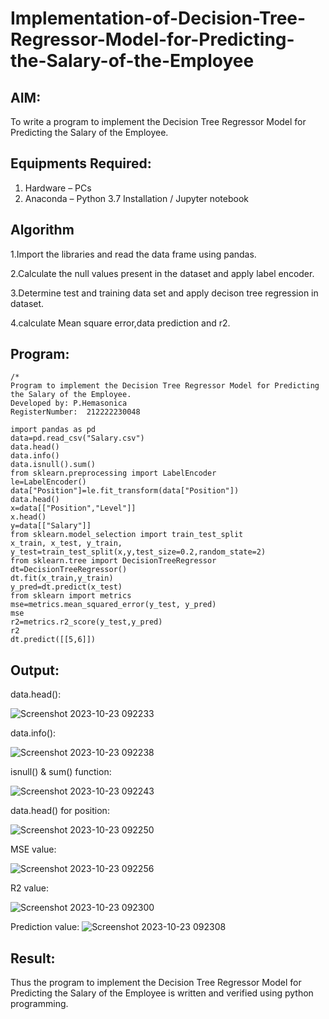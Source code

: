 # Implementation-of-Decision-Tree-Regressor-Model-for-Predicting-the-Salary-of-the-Employee

## AIM:
To write a program to implement the Decision Tree Regressor Model for Predicting the Salary of the Employee.

## Equipments Required:
1. Hardware – PCs
2. Anaconda – Python 3.7 Installation / Jupyter notebook

## Algorithm
1.Import the libraries and read the data frame using pandas.

2.Calculate the null values present in the dataset and apply label encoder.

3.Determine test and training data set and apply decison tree regression in dataset.

4.calculate Mean square error,data prediction and r2. 

## Program:
```
/*
Program to implement the Decision Tree Regressor Model for Predicting the Salary of the Employee.
Developed by: P.Hemasonica
RegisterNumber:  212222230048

import pandas as pd
data=pd.read_csv("Salary.csv")
data.head()
data.info()
data.isnull().sum()
from sklearn.preprocessing import LabelEncoder
le=LabelEncoder()
data["Position"]=le.fit_transform(data["Position"])
data.head()
x=data[["Position","Level"]]
x.head()
y=data[["Salary"]]
from sklearn.model_selection import train_test_split
x_train, x_test, y_train, y_test=train_test_split(x,y,test_size=0.2,random_state=2)
from sklearn.tree import DecisionTreeRegressor
dt=DecisionTreeRegressor()
dt.fit(x_train,y_train)
y_pred=dt.predict(x_test)
from sklearn import metrics
mse=metrics.mean_squared_error(y_test, y_pred)
mse
r2=metrics.r2_score(y_test,y_pred)
r2
dt.predict([[5,6]])
```

## Output:
data.head():

![Screenshot 2023-10-23 092233](https://github.com/premalatha-sureshbabu/Implementation-of-Decision-Tree-Regressor-Model-for-Predicting-the-Salary-of-the-Employee/assets/120620842/a491bf65-f59b-4b30-9ef3-570457dbd185)

data.info():

![Screenshot 2023-10-23 092238](https://github.com/premalatha-sureshbabu/Implementation-of-Decision-Tree-Regressor-Model-for-Predicting-the-Salary-of-the-Employee/assets/120620842/94090c41-eba5-449f-a4e0-42ea36533e24)

isnull() & sum() function:

![Screenshot 2023-10-23 092243](https://github.com/premalatha-sureshbabu/Implementation-of-Decision-Tree-Regressor-Model-for-Predicting-the-Salary-of-the-Employee/assets/120620842/6739982b-997a-4fcd-b33c-2fa83c90c379)

data.head() for position:

![Screenshot 2023-10-23 092250](https://github.com/premalatha-sureshbabu/Implementation-of-Decision-Tree-Regressor-Model-for-Predicting-the-Salary-of-the-Employee/assets/120620842/44664ef2-56c7-4201-af75-0536c98733e1)

MSE value:

![Screenshot 2023-10-23 092256](https://github.com/premalatha-sureshbabu/Implementation-of-Decision-Tree-Regressor-Model-for-Predicting-the-Salary-of-the-Employee/assets/120620842/1a816b72-f1b2-45bc-9b0b-de51422c47ca)

R2 value:

![Screenshot 2023-10-23 092300](https://github.com/premalatha-sureshbabu/Implementation-of-Decision-Tree-Regressor-Model-for-Predicting-the-Salary-of-the-Employee/assets/120620842/0d7b4632-db4e-4de7-a71b-cd51d78a23a2)

Prediction value:
![Screenshot 2023-10-23 092308](https://github.com/premalatha-sureshbabu/Implementation-of-Decision-Tree-Regressor-Model-for-Predicting-the-Salary-of-the-Employee/assets/120620842/8b5eb781-d0b7-483d-bcd5-d973e1e5d9d4)


## Result:
Thus the program to implement the Decision Tree Regressor Model for Predicting the Salary of the Employee is written and verified using python programming.
